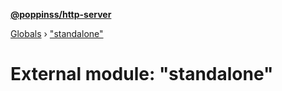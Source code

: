 **[@poppinss/http-server](../README.md)**

[Globals](../README.md) › ["standalone"](_standalone_.md)

# External module: "standalone"